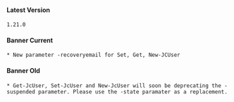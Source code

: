 #### Latest Version

```
1.21.0
```

#### Banner Current

```
* New parameter -recoveryemail for Set, Get, New-JCUser
```

#### Banner Old

```
* Get-JcUser, Set-JcUser and New-JcUser will soon be deprecating the -suspended parameter. Please use the -state paramater as a replacement.
```
